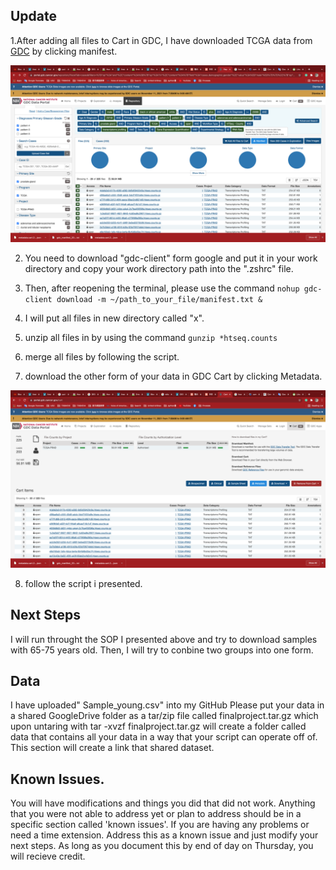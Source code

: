 ## Update

1.After adding all files to Cart in GDC, I have downloaded TCGA data from [GDC](https://portal.gdc.cancer.gov/) by clicking manifest.

 ![](Images/Manifest.png?raw=true)

2. You need to download "gdc-client" form google and put it in your work directory and copy your work directory path into the ".zshrc" file.

3. Then, after reopening the terminal, please use the command ```nohup gdc-client download -m ~/path_to_your_file/manifest.txt &```

4. I will put all files in new directory called "x".

5. unzip all files in by using the command ```gunzip *htseq.counts```

6. merge all files by following the script.

7. download the other form of your data in GDC Cart by clicking Metadata.

 ![](Images/Metadata.png?raw=true)

8. follow the script i presented.

 ## Next Steps

 I will run throught the SOP I presented above and try to download samples with 65-75 years old. Then, I will try to conbine two groups into one form.
 
##  Data
 
 I have uploaded" Sample_young.csv" into my GitHub
 Please put your data in a shared GoogleDrive folder as a tar/zip file called finalproject.tar.gz which upon untaring with tar -xvzf finalproject.tar.gz will create a folder called data that contains all your data in a way that your script can operate off of.  This section will create a link that shared dataset.
 
##  Known Issues. 

 You will have modifications and things you did that did not work.  Anything that you were not able to address yet or plan to address should be in a specific section called 'known issues'.
 If you are having any problems or need a time extension. Address this as a known issue and just modify your next steps. As long as you document this by end of day on Thursday, you will recieve credit.
